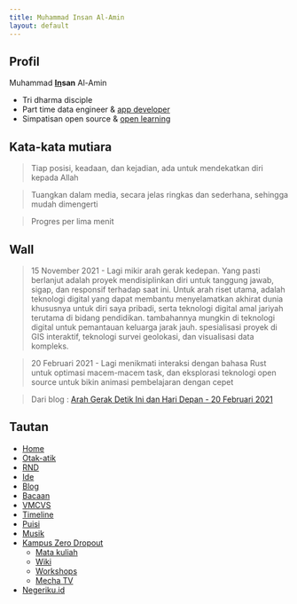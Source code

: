 ```yaml
---
title: Muhammad Insan Al-Amin
layout: default
---
```


## Profil
Muhammad **[In](https://id.linkedin.com/in/insan-al-amin)san** Al-Amin
- Tri dharma disciple
- Part time data engineer & [app developer](https://negeriku.id)
- Simpatisan open source & [open learning](https://mecha.id)

## Kata-kata mutiara
> Tiap posisi, keadaan, dan kejadian, ada untuk mendekatkan diri kepada Allah

> Tuangkan dalam media, secara jelas ringkas dan sederhana, sehingga mudah dimengerti

> Progres per lima menit

## Wall
> 15 November 2021 - Lagi mikir arah gerak kedepan. Yang pasti berlanjut adalah proyek mendisiplinkan diri untuk tanggung jawab, sigap, dan responsif terhadap saat ini. Untuk arah riset utama, adalah teknologi digital yang dapat membantu menyelamatkan akhirat dunia khususnya untuk diri saya pribadi, serta teknologi digital amal jariyah terutama di bidang pendidikan. tambahannya mungkin di teknologi digital untuk pemantauan keluarga jarak jauh. spesialisasi proyek di GIS interaktif, teknologi survei geolokasi, dan visualisasi data kompleks.

> 20 Februari 2021 - Lagi menikmati interaksi dengan bahasa Rust untuk optimasi macem-macem task, dan eksplorasi teknologi open source untuk bikin animasi pembelajaran dengan cepet

> Dari blog : [Arah Gerak Detik Ini dan Hari Depan - 20 Februari 2021](blog/2021/02/arah-gerak-detik-ini-dan-hari-depan/index.md)

## Tautan
- [Home](https://insanalamin.github.io)
- [Otak-atik](/skill)
- [RND](/research)
- [Ide](/ideas)
- [Blog](/blog)
- [Bacaan](/books)
- [VMCVS](/vmcvs)
- [Timeline](/timeline)
- [Puisi](/poetry)
- [Musik](/music)
- [Kampus Zero Dropout](https://mecha.id)
  - [Mata kuliah](https://mechaid.github.io/course-materials/)
  - [Wiki](https://mechaid.github.io/wiki/)
  - [Workshops](https://mechaid.github.io/workshops/)
  - [Mecha TV](https://www.youtube.com/channel/UCAHKfmOwqZrShZ3SPhReqtg)
- [Negeriku.id](https://negeriku.id)
